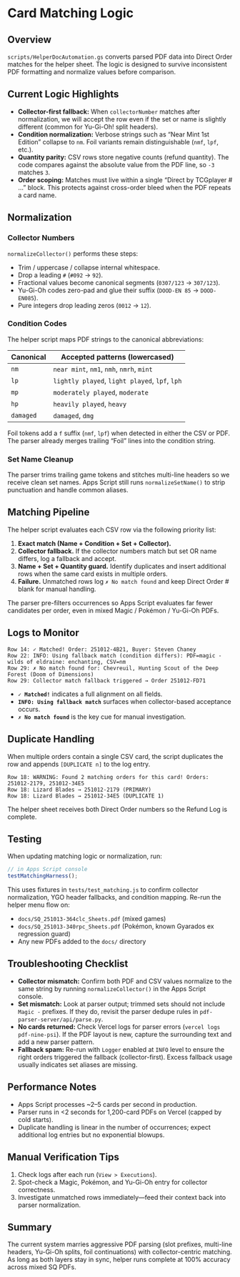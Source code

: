 # Card Matching Logic

## Overview

`scripts/HelperDocAutomation.gs` converts parsed PDF data into Direct Order matches for the helper sheet. The logic is designed to survive inconsistent PDF formatting and normalize values before comparison.

## Current Logic Highlights

- **Collector-first fallback:** When `collectorNumber` matches after normalization, we will accept the row even if the set or name is slightly different (common for Yu-Gi-Oh! split headers).
- **Condition normalization:** Verbose strings such as “Near Mint 1st Edition” collapse to `nm`. Foil variants remain distinguishable (`nmf`, `lpf`, etc.).
- **Quantity parity:** CSV rows store negative counts (refund quantity). The code compares against the absolute value from the PDF line, so `-3` matches `3`.
- **Order scoping:** Matches must live within a single “Direct by TCGplayer # …” block. This protects against cross-order bleed when the PDF repeats a card name.

## Normalization

### Collector Numbers

`normalizeCollector()` performs these steps:

- Trim / uppercase / collapse internal whitespace.
- Drop a leading `#` (`#092` → `92`).
- Fractional values become canonical segments (`0307/123` → `307/123`).
- Yu-Gi-Oh codes zero-pad and glue their suffix (`DOOD-EN 85` → `DOOD-EN085`).
- Pure integers drop leading zeros (`0012` → `12`).

### Condition Codes

The helper script maps PDF strings to the canonical abbreviations:

| Canonical | Accepted patterns (lowercased) |
| --- | --- |
| `nm` | `near mint`, `nm1`, `nmh`, `nmrh`, `mint` |
| `lp` | `lightly played`, `light played`, `lpf`, `lph` |
| `mp` | `moderately played`, `moderate` |
| `hp` | `heavily played`, `heavy` |
| `damaged` | `damaged`, `dmg` |

Foil tokens add a `f` suffix (`nmf`, `lpf`) when detected in either the CSV or PDF. The parser already merges trailing “Foil” lines into the condition string.

### Set Name Cleanup

The parser trims trailing game tokens and stitches multi-line headers so we receive clean set names. Apps Script still runs `normalizeSetName()` to strip punctuation and handle common aliases.

## Matching Pipeline

The helper script evaluates each CSV row via the following priority list:

1. **Exact match (Name + Condition + Set + Collector).**
2. **Collector fallback.** If the collector numbers match but set OR name differs, log a fallback and accept.
3. **Name + Set + Quantity guard.** Identify duplicates and insert additional rows when the same card exists in multiple orders.
4. **Failure.** Unmatched rows log `✗ No match found` and keep Direct Order # blank for manual handling.

The parser pre-filters occurrences so Apps Script evaluates far fewer candidates per order, even in mixed Magic / Pokémon / Yu-Gi-Oh PDFs.

## Logs to Monitor

```
Row 14: ✓ Matched! Order: 251012-4B21, Buyer: Steven Chaney
Row 22: INFO: Using fallback match (condition differs): PDF=magic - wilds of eldraine: enchanting, CSV=nm
Row 29: ✗ No match found for: Chevreuil, Hunting Scout of the Deep Forest (Doom of Dimensions)
Row 29: Collector match fallback triggered → Order 251012-FD71
```

- **`✓ Matched!`** indicates a full alignment on all fields.
- **`INFO: Using fallback match`** surfaces when collector-based acceptance occurs.
- **`✗ No match found`** is the key cue for manual investigation.

## Duplicate Handling

When multiple orders contain a single CSV card, the script duplicates the row and appends `[DUPLICATE n]` to the log entry.

```text
Row 18: WARNING: Found 2 matching orders for this card! Orders: 251012-2179, 251012-34E5
Row 18: Lizard Blades → 251012-2179 (PRIMARY)
Row 18: Lizard Blades → 251012-34E5 (DUPLICATE 1)
```

The helper sheet receives both Direct Order numbers so the Refund Log is complete.

## Testing

When updating matching logic or normalization, run:

```javascript
// in Apps Script console
testMatchingHarness();
```

This uses fixtures in `tests/test_matching.js` to confirm collector normalization, YGO header fallbacks, and condition mapping. Re-run the helper menu flow on:

- `docs/SQ_251013-364clc_Sheets.pdf` (mixed games)
- `docs/SQ_251013-340rpc_Sheets.pdf` (Pokémon, known Gyarados ex regression guard)
- Any new PDFs added to the `docs/` directory

## Troubleshooting Checklist

- **Collector mismatch:** Confirm both PDF and CSV values normalize to the same string by running `normalizeCollector()` in the Apps Script console.
- **Set mismatch:** Look at parser output; trimmed sets should not include `Magic -` prefixes. If they do, revisit the parser dedupe rules in `pdf-parser-server/api/parse.py`.
- **No cards returned:** Check Vercel logs for parser errors (`vercel logs pdf-nine-psi`). If the PDF layout is new, capture the surrounding text and add a new parser pattern.
- **Fallback spam:** Re-run with `Logger` enabled at `INFO` level to ensure the right orders triggered the fallback (collector-first). Excess fallback usage usually indicates set aliases are missing.

## Performance Notes

- Apps Script processes ~2–5 cards per second in production.
- Parser runs in <2 seconds for 1,200-card PDFs on Vercel (capped by cold starts).
- Duplicate handling is linear in the number of occurrences; expect additional log entries but no exponential blowups.

## Manual Verification Tips

1. Check logs after each run (`View > Executions`).
2. Spot-check a Magic, Pokémon, and Yu-Gi-Oh entry for collector correctness.
3. Investigate unmatched rows immediately—feed their context back into parser normalization.

## Summary

The current system marries aggressive PDF parsing (slot prefixes, multi-line headers, Yu-Gi-Oh splits, foil continuations) with collector-centric matching. As long as both layers stay in sync, helper runs complete at 100% accuracy across mixed SQ PDFs.
